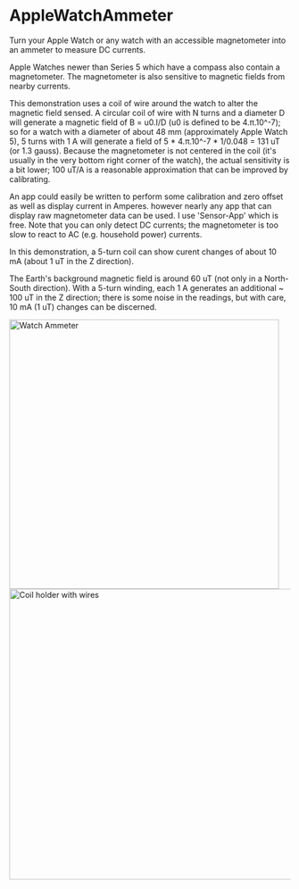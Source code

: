 # AppleWatchAmmeter
Turn your Apple Watch or any watch with an accessible magnetometer into an ammeter to measure DC currents.

Apple Watches newer than Series 5 which have a compass also contain a magnetometer. The magnetometer is also sensitive to magnetic fields from nearby currents.

This demonstration uses a coil of wire around the watch to alter the magnetic field sensed. A circular coil of wire with N turns and a diameter D will generate a magnetic field of B = u0.I/D (u0 is defined to be 4.π.10^-7); so for a watch with a diameter of about 48 mm (approximately Apple Watch 5), 5 turns with 1 A will generate a field of 5 * 4.π.10^-7 * 1/0.048 = 131 uT (or 1.3 gauss). Because the magnetometer is not centered in the coil (it's usually in the very bottom right corner of the watch), the actual sensitivity is a bit lower; 100 uT/A is a reasonable approximation that can be improved by calibrating.

An app could easily be written to perform some calibration and zero offset as well as display current in Amperes. however nearly any app that can display raw magnetometer data can be used. I use 'Sensor-App' which is free. Note that you can only detect DC currents; the magnetometer is too slow to react to AC (e.g. household power) currents.

In this demonstration, a 5-turn coil can show curent changes of about 10 mA (about 1 uT in the Z direction).

The Earth's background magnetic field is around 60 uT (not only in a North-South direction). With a 5-turn winding, each 1 A generates an additional ~ 100 uT in the Z direction; there is some noise in the readings, but with care, 10 mA (1 uT) changes can be discerned.

<img width="483" alt="Watch Ammeter" src="https://github.com/user-attachments/assets/7a0e5de4-8679-49e0-82f7-6bd6a99a204e">

<img width="521" alt="Coil holder with wires" src="https://github.com/user-attachments/assets/2defe3e6-04e5-464a-8716-030058336e87">
